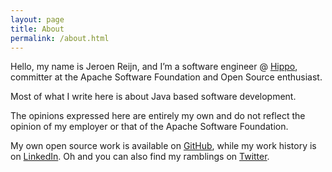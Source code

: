 ```yaml
---
layout: page
title: About
permalink: /about.html
---
```

Hello, my name is Jeroen Reijn, and I’m a software engineer @ [Hippo](http://www.onehippo.com), committer at the Apache Software Foundation and Open Source enthusiast.

Most of what I write here is about Java based software development.

The opinions expressed here are entirely my own and do not reflect the opinion of my employer or that of the Apache Software Foundation.

My own open source work is available on [GitHub](https://github.com/jreijn), while my work history is on [LinkedIn](https://www.linkedin.com/in/jeroenreijn).
Oh and you can also find my ramblings on [Twitter](https://twitter.com/jreijn).
